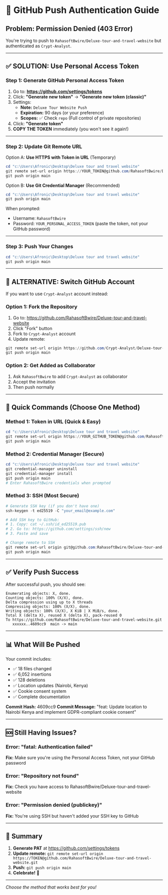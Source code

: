 # 🔐 GitHub Push Authentication Guide

## Problem: Permission Denied (403 Error)

You're trying to push to `RahasoftBwire/Deluxe-tour-and-travel-website` but authenticated as `Crypt-Analyst`.

---

## ✅ SOLUTION: Use Personal Access Token

### Step 1: Generate GitHub Personal Access Token

1. Go to: **https://github.com/settings/tokens**
2. Click: **"Generate new token"** → **"Generate new token (classic)"**
3. Settings:
   - **Note:** `Deluxe Tour Website Push`
   - **Expiration:** 90 days (or your preference)
   - **Scopes:** ✅ Check `repo` (Full control of private repositories)
4. Click: **"Generate token"**
5. **COPY THE TOKEN** immediately (you won't see it again!)

---

### Step 2: Update Git Remote URL

Option A: **Use HTTPS with Token in URL** (Temporary)
```powershell
cd "c:\Users\Afronic\Desktop\Deluxe tour and travel website"
git remote set-url origin https://YOUR_TOKEN@github.com/RahasoftBwire/Deluxe-tour-and-travel-website.git
git push origin main
```

Option B: **Use Git Credential Manager** (Recommended)
```powershell
cd "c:\Users\Afronic\Desktop\Deluxe tour and travel website"
git push origin main
```
When prompted:
- Username: `RahasoftBwire`
- Password: `YOUR_PERSONAL_ACCESS_TOKEN` (paste the token, not your GitHub password)

---

### Step 3: Push Your Changes

```powershell
cd "c:\Users\Afronic\Desktop\Deluxe tour and travel website"
git push origin main
```

---

## 🔄 ALTERNATIVE: Switch GitHub Account

If you want to use `Crypt-Analyst` account instead:

### Option 1: Fork the Repository
1. Go to: https://github.com/RahasoftBwire/Deluxe-tour-and-travel-website
2. Click "Fork" button
3. Fork to `Crypt-Analyst` account
4. Update remote:
```powershell
git remote set-url origin https://github.com/Crypt-Analyst/Deluxe-tour-and-travel-website.git
git push origin main
```

### Option 2: Get Added as Collaborator
1. Ask `RahasoftBwire` to add `Crypt-Analyst` as collaborator
2. Accept the invitation
3. Then push normally

---

## 🚀 Quick Commands (Choose One Method)

### Method 1: Token in URL (Quick & Easy)
```powershell
cd "c:\Users\Afronic\Desktop\Deluxe tour and travel website"
git remote set-url origin https://YOUR_GITHUB_TOKEN@github.com/RahasoftBwire/Deluxe-tour-and-travel-website.git
git push origin main
```

### Method 2: Credential Manager (Secure)
```powershell
cd "c:\Users\Afronic\Desktop\Deluxe tour and travel website"
git credential-manager uninstall
git credential-manager install
git push origin main
# Enter RahasoftBwire credentials when prompted
```

### Method 3: SSH (Most Secure)
```powershell
# Generate SSH key (if you don't have one)
ssh-keygen -t ed25519 -C "your_email@example.com"

# Add SSH key to GitHub:
# 1. Copy: cat ~/.ssh/id_ed25519.pub
# 2. Go to: https://github.com/settings/ssh/new
# 3. Paste and save

# Change remote to SSH
git remote set-url origin git@github.com:RahasoftBwire/Deluxe-tour-and-travel-website.git
git push origin main
```

---

## ✅ Verify Push Success

After successful push, you should see:
```
Enumerating objects: X, done.
Counting objects: 100% (X/X), done.
Delta compression using up to X threads
Compressing objects: 100% (X/X), done.
Writing objects: 100% (X/X), X KiB | X MiB/s, done.
Total X (delta X), reused X (delta X), pack-reused 0
To https://github.com/RahasoftBwire/Deluxe-tour-and-travel-website.git
   xxxxxx..4609cc9  main -> main
```

---

## 📊 What Will Be Pushed

Your commit includes:
- ✅ 18 files changed
- ✅ 6,052 insertions
- ✅ 128 deletions
- ✅ Location updates (Nairobi, Kenya)
- ✅ Cookie consent system
- ✅ Complete documentation

**Commit Hash:** 4609cc9
**Commit Message:** "feat: Update location to Nairobi Kenya and implement GDPR-compliant cookie consent"

---

## 🆘 Still Having Issues?

### Error: "fatal: Authentication failed"
**Fix:** Make sure you're using the Personal Access Token, not your GitHub password

### Error: "Repository not found"
**Fix:** Check you have access to RahasoftBwire/Deluxe-tour-and-travel-website

### Error: "Permission denied (publickey)"
**Fix:** You're using SSH but haven't added your SSH key to GitHub

---

## 📝 Summary

1. **Generate PAT** at https://github.com/settings/tokens
2. **Update remote:** `git remote set-url origin https://TOKEN@github.com/RahasoftBwire/Deluxe-tour-and-travel-website.git`
3. **Push:** `git push origin main`
4. **Celebrate!** 🎉

---

*Choose the method that works best for you!*
